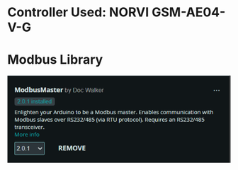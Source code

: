 # Controller Used: NORVI GSM-AE04-V-G

# Modbus Library
![Connection](https://github.com/papercodeIN/Embedded_Devices/blob/main/NORVI/ESP32%20Industrial%20Controller/Library.png)

